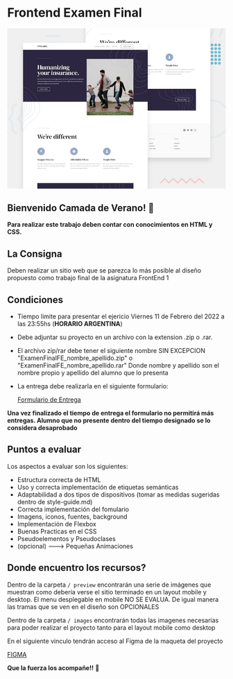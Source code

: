 # Frontend Examen Final

![Desafio examen final](./preview/desktop-preview.jpg)

## Bienvenido Camada de Verano! 👋

**Para realizar este trabajo deben contar con conocimientos en HTML y CSS.**

## La Consigna

Deben realizar un sitio web que se parezca lo más posible al diseño propuesto como trabajo final
de la asignatura FrontEnd 1

## Condiciones

- Tiempo limite para presentar el ejericio Viernes 11 de Febrero del 2022 a las 23:55hs (**HORARIO ARGENTINA**)
- Debe adjuntar su proyecto en un archivo con la extension .zip o .rar.
- El archivo zip/rar debe tener el siguiente nombre SIN EXCEPCION  
  "ExamenFinalFE_nombre_apellido.zip" o "ExamenFinalFE_nombre_apellido.rar"
  Donde nombre y apellido son el nombre propio y apellido del alumno que lo presenta
- La entrega debe realizarla en el siguiente formulario:

  [Formulario de Entrega](https://forms.gle/jW9Rie6GjnVdcTot8)

**Una vez finalizado el tiempo de entrega el formulario no permitirá más entregas. Alumno que no presente dentro del tiempo designado se lo considera desaprobado**

## Puntos a evaluar

Los aspectos a evaluar son los siguientes:
  - Estructura correcta de HTML
  - Uso y correcta implementación de etiquetas semánticas
  - Adaptabilidad a dos tipos de dispositivos (tomar as medidas sugeridas dentro de style-guide.md)  
  - Correcta implementación del fomulario
  - Imagens, iconos, fuentes, background
  - Implementación de Flexbox
  - Buenas Practicas en el CSS
  - Pseudoelementos y Pseudoclases 
  - (opcional) ---> Pequeñas Animaciones

## Donde encuentro los recursos?

Dentro de la carpeta `/ preview` encontrarán una serie de imágenes que muestran como debería verse el sitio terminado en un layout mobile y desktop. El menu desplegable en mobile NO SE EVALUA. De igual manera las tramas que se ven en el diseño son OPCIONALES

Dentro de la carpeta `/ images` encontrarán todas las imagenes necesarias para poder realizar el proyecto tanto para el layout mobile como desktop

En el siguiente vinculo tendrán acceso al Figma de la maqueta del proyecto

[FIGMA](https://www.figma.com/file/7O3V6qlF4iUjtpnPpeWr53/Examen-Final-Verano?node-id=0%3A1)



**Que la fuerza los acompañe!!** 🚀
